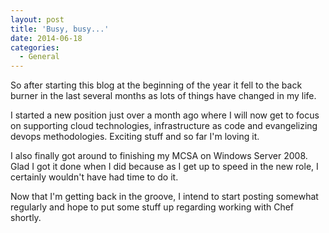 ```yaml
---
layout: post
title: 'Busy, busy...'
date: 2014-06-18
categories:
  - General
---
```


So after starting this blog at the beginning of the year it fell to the back
burner in the last several months as lots of things have changed in my life.

I started a new position just over a month ago where I will now get to focus on
supporting cloud technologies, infrastructure as code and evangelizing devops
methodologies. Exciting stuff and so far I'm loving it.

I also finally got around to finishing my MCSA on Windows Server 2008. Glad I
got it done when I did because as I get up to speed in the new role, I certainly
wouldn't have had time to do it.

Now that I'm getting back in the groove, I intend to start posting somewhat
regularly and hope to put some stuff up regarding working with Chef shortly.
